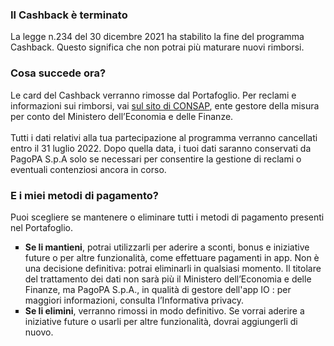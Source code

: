 <H3>
  Il Cashback è terminato
</H3>
<body>
  La legge n.234 del 30 dicembre 2021 ha stabilito la fine del programma Cashback. Questo significa che non potrai più maturare nuovi rimborsi.
</body>
<H3>
  Cosa succede ora?
</H3>
<body>
  Le card del Cashback verranno rimosse dal Portafoglio. Per reclami e informazioni sui rimborsi, vai <a href="https://www.consap.it/">sul sito di CONSAP</a>, ente gestore della misura per conto del Ministero dell’Economia e delle Finanze.
<br><br>
  Tutti i dati relativi alla tua partecipazione al programma verranno cancellati entro il 31 luglio 2022. Dopo quella data, i tuoi dati saranno conservati da PagoPA S.p.A solo se necessari per consentire la gestione di reclami o eventuali contenziosi ancora in corso.
</body>
<H3>
  E i miei metodi di pagamento?
</H3>
<body>
  Puoi scegliere se mantenere o eliminare tutti i metodi di pagamento presenti nel Portafoglio.
</body>
<ul style="list-style-type: square">
  <li>
    <body style="vertical-align: top">
      <b>Se li mantieni</b>, potrai utilizzarli per aderire a sconti, bonus e iniziative future o per altre funzionalità, come effettuare pagamenti in app. Non è una decisione definitiva: potrai eliminarli in qualsiasi momento.
      Il titolare del trattamento dei dati non sarà più il Ministero dell’Economia e delle Finanze, ma PagoPA S.p.A., in qualità di gestore dell'app IO : per maggiori informazioni, consulta l’Informativa privacy.
    </body>
  </li>
  <li>
      <body>
          <b>Se li elimini</b>, verranno rimossi in modo definitivo. Se vorrai aderire a iniziative future o usarli per altre funzionalità, dovrai aggiungerli di nuovo.
      </body>
  </li>
</ul>
